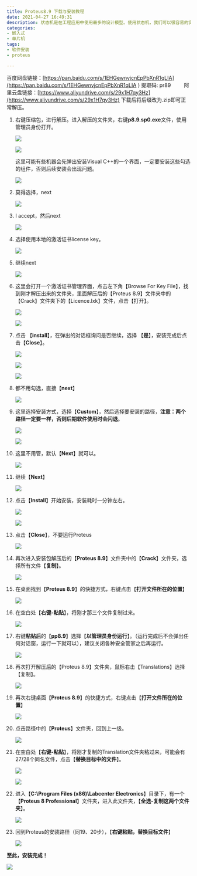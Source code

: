 ```yaml
---
title: Proteus8.9 下载与安装教程
date: 2021-04-27 16:49:31
description: 状态机是在工程应用中使用最多的设计模型。使用状态机，我们可以很容易的实现程序流程图中的判断、分支。Labview状态机是由一个While循环、一个条件结构和一个移位寄存器组成的。
categories:
- 嵌入式
- 单片机
tags:
- 软件安装
- proteus

---
```




百度网盘链接：[https://pan.baidu.com/s/1EHGewnvjcnEpPbXnR1qLIA](https://pan.baidu.com/s/1EHGewnvjcnEpPbXnR1qLIA ) 
提取码: pr89
&emsp;&emsp;
阿里云盘链接：[https://www.aliyundrive.com/s/29x1H7qy3Hz](https://www.aliyundrive.com/s/29x1H7qy3Hz)
下载后将后缀改为.zip即可正常解压。



1. 右键压缩包，进行解压。进入解压的文件夹，右键**p8.9.sp0.exe**文件，使用管理员身份打开。

   ![](https://gitee.com/huffiema/pictures/raw/master/image/202112231758580-proteus89-1.png)

   

   ![](https://gitee.com/huffiema/pictures/raw/master/image/202112231759359-proteus89-2.png)

   

   这里可能有些机器会先弹出安装Visual C++的一个界面，一定要安装这些勾选的组件，否则后续安装会出现问题。

   ![](https://gitee.com/huffiema/pictures/raw/master/image/202112231759267-proteus89-3.png)

   

2. 莫得选择，next
   
   ![](https://gitee.com/huffiema/pictures/raw/master/image/202112231759476-proteus89-4.png)
   
   
   
3. I accept，然后next

   ![](https://gitee.com/huffiema/pictures/raw/master/image/202112231800247-proteus89-5.png)

   

4. 选择使用本地的激活证书license key。
   
   ![](https://gitee.com/huffiema/pictures/raw/master/image/202112231800437-proteus89-6.png)
   
5. 继续next
   
   ![](https://gitee.com/huffiema/pictures/raw/master/image/202112231801080-proteus89-7.png)
   
6. 这里会打开一个激活证书管理界面，点击左下角【Browse For Key File】，找到刚才解压出来的文件夹，里面解压后的【Proteus 8.9】文件夹中的【Crack】文件夹下的【Licence.lxk】文件，点击【打开】。
   
   ![](https://gitee.com/huffiema/pictures/raw/master/image/202112231801887-proteus89-8.png)
   
   
   
   ![](https://gitee.com/huffiema/pictures/raw/master/image/202112231801966-proteus89-9.png)
   
   
   
7. 点击 【**install**】，在弹出的对话框询问是否继续，选择 【**是**】，安装完成后点击【**Close**】。
   
   ![](https://gitee.com/huffiema/pictures/raw/master/image/202112231802780-proteus89-10.png)
   
   
   
   ![](https://gitee.com/huffiema/pictures/raw/master/image/202112231802906-proteus89-11.png)
   
   
   
   ![](https://gitee.com/huffiema/pictures/raw/master/image/202112231802103-proteus89-12.png)
   
   
   
8. 都不用勾选，直接【**next**】
   
   ![](https://gitee.com/huffiema/pictures/raw/master/image/202112231803096-proteus89-13.png)
   
9. 这里选择安装方式，选择【**Custom**】，然后选择要安装的路径，**注意：两个路径一定要一样，否则后期软件使用时会闪退**。
   
   ![](https://gitee.com/huffiema/pictures/raw/master/image/202112231803498-proteus89-14.png)
   
   
   
   ![](https://gitee.com/huffiema/pictures/raw/master/image/202112231803440-proteus89-15.png)
   
   
   
10. 这里不用管，默认【**Next**】就可以。
    
    ![](https://gitee.com/huffiema/pictures/raw/master/image/202112231804160-proteus89-16.png)
    
11. 继续【**Next**】
    
    ![](https://gitee.com/huffiema/pictures/raw/master/image/202112231804265-proteus89-17.png)
    
 12. 点击【**Install**】开始安装，安装耗时一分钟左右。
     
     ![](https://gitee.com/huffiema/pictures/raw/master/image/202112231804748-proteus89-18.png)
     
     
     
     ![](https://gitee.com/huffiema/pictures/raw/master/image/202112231805753-proteus89-19.png)
     
     

13. 点击【**Close**】，不要运行Proteus

    ![](https://gitee.com/huffiema/pictures/raw/master/image/202112231805229-proteus89-20.png)

14. 再次进入安装包解压后的【**Proteus 8.9**】文件夹中的【**Crack**】文件夹，选择所有文件【**复制**】。
    
    ![](https://gitee.com/huffiema/pictures/raw/master/image/202112231805733-proteus89-21.png)
    
15. 在桌面找到【**Proteus 8.9**】的快捷方式，右键点击【**打开文件所在的位置**】
    
    ![](https://gitee.com/huffiema/pictures/raw/master/image/202112231806316-proteus89-22.png)
    
16. 在空白处【**右键-粘贴**】，将刚才那三个文件复制过来。
    
    ![](https://gitee.com/huffiema/pictures/raw/master/image/202112231806975-proteus89-23.png)
    
17. 右键**粘贴后**的【**pp8.9**】选择【**以管理员身份运行**】。（运行完成后不会弹出任何对话窗，运行一下就可以），建议关闭各种安全管家之后再运行。
    
    ![](https://gitee.com/huffiema/pictures/raw/master/image/202112231806092-proteus89-24.png)
    
18. 再次打开解压后的【Proteus 8.9】文件夹，鼠标右击【Translations】选择【复制】。
    
    ![](https://gitee.com/huffiema/pictures/raw/master/image/202112231806438-proteus89-25.png)
    
19. 再次右键桌面【**Proteus 8.9**】的快捷方式，右键点击【**打开文件所在的位置**】
    
    ![](https://gitee.com/huffiema/pictures/raw/master/image/202112231807721-proteus89-26.png)
    
20. 点击路径中的【**Proteus**】文件夹，回到上一级。
    
    ![](https://gitee.com/huffiema/pictures/raw/master/image/202112231807086-proteus89-27.png)
    
21. 在空白处【**右键-粘贴**】，将刚才复制的Translation文件夹粘过来，可能会有27/28个同名文件，点击【**替换目标中的文件**】。
    
    ![](https://gitee.com/huffiema/pictures/raw/master/image/202112231807620-proteus89-28.png)
    
    
    
    ![](https://gitee.com/huffiema/pictures/raw/master/image/202112231808223-proteus89-29.png)
    
    
    
22. 进入【**C:\Program Files (x86)\Labcenter Electronics**】目录下，有一个【**Proteus 8 Professional**】文件夹，进入此文件夹，【**全选-复制这两个文件夹**】。
    
    ![](https://gitee.com/huffiema/pictures/raw/master/image/202112231808875-proteus89-30.png)
    
23. 回到Proteus的安装路径（同19、20步），【**右键粘贴，替换目标文件**】
    
    ![](https://gitee.com/huffiema/pictures/raw/master/image/202112231808897-proteus89-31.png)

**至此，安装完成！**

![](https://gitee.com/huffiema/pictures/raw/master/image/202112231809916-proteus89-32.png)